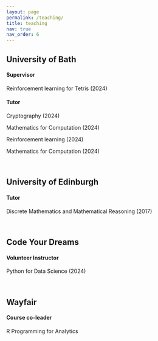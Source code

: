 ```yaml
---
layout: page
permalink: /teaching/
title: teaching
nav: true
nav_order: 6
---
```


<h2> University of Bath </h2>

<h4><b> Supervisor </b></h4>
<p> Reinforcement learning for Tetris (2024) </p>

<h4><b> Tutor </b></h4>
<p> Cryptography (2024) </p>
<p> Mathematics for Computation (2024) </p>
<p> Reinforcement learning (2024) </p>
<p> Mathematics for Computation (2024) </p>

<br>

<h2> University of Edinburgh </h2>

<h4><b> Tutor </b></h4>
<p> Discrete Mathematics and Mathematical Reasoning (2017) </p>

<br>

<h2> Code Your Dreams </h2>

<h4><b> Volunteer Instructor </b></h4>
<p> Python for Data Science (2024) </p>

<br>

<h2> Wayfair </h2>

<h4><b> Course co-leader </b></h4>
<p> R Programming for Analytics </p>
